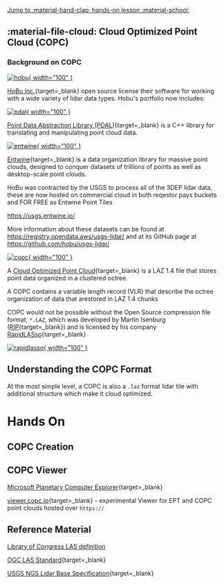 [Jump to :material-hand-clap: hands-on lesson :material-school: ](#hands-on)

## :material-file-cloud: Cloud Optimized Point Cloud (COPC)

### Background on COPC

 <a href="https://hobu.co" target="blank" rel="hobu">![hobu](https://hobu.co/theme/images/hobulogo.png){ width="100" } </a>

[HoBu Inc.](https://hobu.co/){target=_blank} open source license their software for working with a wide variety of lidar data types. Hobu's portfolio now includes:

<a href="https://pdal.io" target="blank" rel="pdal">![pdal](https://pdal.io/_images/pdal_logo.png){ width="100" } </a>

[Point Data Abstraction Library (PDAL)](https://pdal.io){target=_blank} is a C++ library for translating and manipulating point cloud data.

<a href="https://entwine.io" target="blank" rel="entwine">![entwine](https://entwine.io/_images/entwine_logo_2-color.png){ width="100" } </a>

[Entwine](https://entwine.io){target=_blank} is a data organization library for massive point clouds, designed to conquer datasets of trillions of points as well as desktop-scale point clouds.

HoBu was contracted by the USGS to process all of the 3DEP lidar data, these are now hosted on commercial cloud in both reqestor pays buckets and FOR FREE as Entwine Point Tiles 

https://usgs.entwine.io/

More information about these datasets can be found at https://registry.opendata.aws/usgs-lidar/ and at its GitHub page at https://github.com/hobu/usgs-lidar/

<a href="https://copc.io" target="blank" rel="copc">![copc](https://copc.io/COPC_IO-Logo-2color.png){ width="100" } </a>

A [Cloud Optimized Point Cloud](https://copc.io/){target=_blank} is a LAZ 1.4 file that stores point data organized in a clustered octree. 

A COPC contains a variable length record (VLR) that describe the octree organization of data that arestored in LAZ 1.4 chunks

COPC would not be possible without the Open Source compression file format, `*.LAZ`, which was developed by Martin Isenburg ([RIP](https://lidarmag.com/2021/10/30/in-memoriam-martin-isenburg-1972-2021/){target=_blank}) and is licensed by his company [RapidLASso](https://rapidlasso.de/){target=_blank} 

<a href="https://rapidlasso.de/" target="blank" rel="rapidlasso">![rapidlasso](https://rapidlasso.de/wp-content/uploads/rapidlasso_square_256x2561.png){ width="100" } </a>

## Understanding the COPC Format

At the most simple level, a COPC is also a `.laz` format lidar tile with additional structure which make it cloud optimized.

# Hands On



## COPC Creation

## COPC Viewer

[Microsoft Planetary Computer Explorer](https://planetarycomputer.microsoft.com/dataset/3dep-lidar-classification){target=_blank}

[viewer.copc.io](https://viewer.copc.io/){target=_blank} - experimental Viewer for EPT and COPC point clouds hosted over `https://`

## Reference Material

[Library of Congress LAS definition](https://www.loc.gov/preservation/digital/formats/fdd/fdd000418.shtml)

[OGC LAS Standard](https://www.ogc.org/standards/LAS){target=_blank}

[USGS NGS Lidar Base Specification](https://www.usgs.gov/ngp-standards-and-specifications/lidar-base-specification-online){target=_blank}


